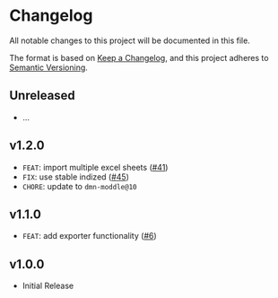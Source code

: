 # Changelog
All notable changes to this project will be documented in this file.

The format is based on [Keep a Changelog](https://keepachangelog.com/en/1.0.0/),
and this project adheres to [Semantic Versioning](https://semver.org/spec/v2.0.0.html).

## Unreleased

* ...

## v1.2.0

* `FEAT`: import multiple excel sheets ([#41](https://github.com/pinussilvestrus/camunda-modeler-excel-import-plugin/issues/41))
* `FIX`: use stable indized ([#45](https://github.com/pinussilvestrus/camunda-modeler-excel-import-plugin/issues/45))
* `CHORE`: update to `dmn-moddle@10`

## v1.1.0

* `FEAT`: add exporter functionality ([#6](https://github.com/pinussilvestrus/camunda-modeler-excel-import-plugin/issues/6))

## v1.0.0

* Initial Release